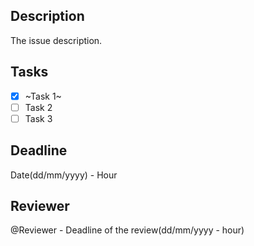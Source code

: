 ## Description
The issue description.

## Tasks
- [x] ~Task 1~
- [ ] Task 2
- [ ] Task 3

## Deadline
Date(dd/mm/yyyy) - Hour

## Reviewer
@Reviewer - Deadline of the review(dd/mm/yyyy - hour)

